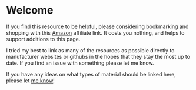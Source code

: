 <!-- Google tag (gtag.js) -->
<script async src="https://www.googletagmanager.com/gtag/js?id=G-VWF4MQCNTG"></script>
<script>
  window.dataLayer = window.dataLayer || [];
  function gtag(){dataLayer.push(arguments);}
  gtag('js', new Date());

  gtag('config', 'G-VWF4MQCNTG');
</script>

# Welcome
If you find this resource to be helpful, please considering bookmarking and shopping with this [Amazon](https://amzn.to/3TLXj6j) affiliate link. It costs you nothing, and helps to support additions to this page.

I tried my best to link as many of the resources as possible directly to manufacturer websites or githubs in the hopes that they stay the most up to date. If you find an issue with something please let me know.

If you have any ideas on what types of material should be linked here, please let [me know](https://dtjager.github.io/3D-Printing-Resources/ideas/)!